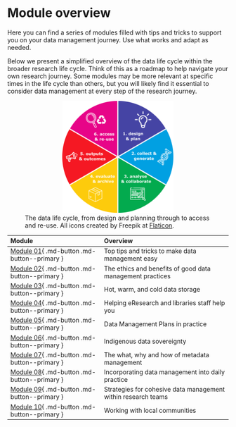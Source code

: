 # Module overview

Here you can find a series of modules filled with tips and tricks to support you on your data management journey. Use what works and adapt as needed.  

Below we present a simplified overview of the data life cycle within the broader research life cycle. Think of this as a roadmap to help navigate your own research journey. Some modules may be more relevant at specific times in the life cycle than others, but you will likely find it essential to consider data management at every step of the research journey.   

<figure>
  <center><img src="../figures/research-lifecycle-v3.png" alt="The Data Lifecycle" style="width:60%" class="center"></center>
  <figcaption>
    The data life cycle, from design and planning through to access and re-use. All icons created by Freepik at <a href="https://www.flaticon.com/free-icons/">Flaticon</a>.
   <!--<p> <span style="font-size: 11px"> All icons created by Freepik at <a href="https://www.flaticon.com/free-icons/">Flaticon</a>.</span></p>-->
  </figcaption>
</figure>

| Module | Overview | 
|:--|:--|
| [Module 01](https://genomicsaotearoa.github.io/data-management-resources/modules/module01/){ .md-button .md-button--primary } | Top tips and tricks to make data management easy |
| [Module 02](https://genomicsaotearoa.github.io/data-management-resources/modules/module02/){ .md-button .md-button--primary } | The ethics and benefits of good data management practices |
| [Module 03](https://genomicsaotearoa.github.io/data-management-resources/modules/module03/){ .md-button .md-button--primary } | Hot, warm, and cold data storage |
| [Module 04](https://genomicsaotearoa.github.io/data-management-resources/modules/module04/){ .md-button .md-button--primary } | Helping eResearch and libraries staff help you |
| [Module 05](https://genomicsaotearoa.github.io/data-management-resources/modules/module05/){ .md-button .md-button--primary } | Data Management Plans in practice |   
| [Module 06](https://genomicsaotearoa.github.io/data-management-resources/modules/module06/){ .md-button .md-button--primary } | Indigenous data sovereignty |
| [Module 07](https://genomicsaotearoa.github.io/data-management-resources/modules/module07/){ .md-button .md-button--primary } | The what, why and how of metadata management |
| [Module 08](https://genomicsaotearoa.github.io/data-management-resources/modules/module08/){ .md-button .md-button--primary } | Incorporating data management into daily practice |
| [Module 09](https://genomicsaotearoa.github.io/data-management-resources/modules/module09/){ .md-button .md-button--primary } | Strategies for cohesive data management within research teams |
| [Module 10](https://genomicsaotearoa.github.io/data-management-resources/modules/module10/){ .md-button .md-button--primary } | Working with local communities |
